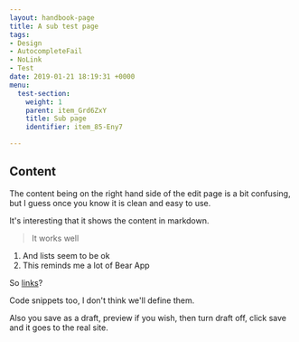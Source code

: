 ```yaml
---
layout: handbook-page
title: A sub test page
tags:
- Design
- AutocompleteFail
- NoLink
- Test
date: 2019-01-21 18:19:31 +0000
menu:
  test-section:
    weight: 1
    parent: item_Grd6ZxY
    title: Sub page
    identifier: item_85-Eny7

---
```

## Content

The content being on the right hand side of the edit page is a bit confusing, but I guess once you know it is clean and easy to use.

It's interesting that it shows the content in markdown.

> It works well

1. And lists seem to be ok
2. This reminds me a lot of Bear App

So [links](http://google.com "Link")?

Code snippets too, I don't think we'll define them.

Also you save as a draft, preview if you wish, then turn draft off, click save and it goes to the real site.